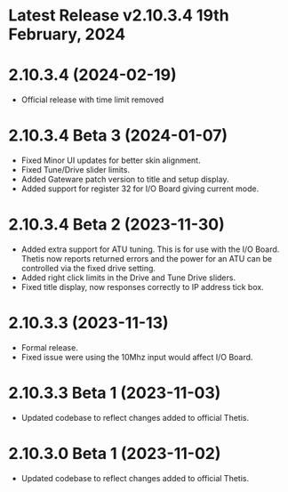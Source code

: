 # Latest Release v2.10.3.4 19th February, 2024

# 2.10.3.4 (2024-02-19)
- Official release with time limit removed

# 2.10.3.4 Beta 3 (2024-01-07)
- Fixed Minor UI updates for better skin alignment.
- Fixed Tune/Drive slider limits.
- Added Gateware patch version to title and setup display.
- Added support for register 32 for I/O Board giving current mode.

# 2.10.3.4 Beta 2 (2023-11-30)
-  Added extra support for ATU tuning. This is for use with the I/O Board. Thetis now reports returned errors and the power for an ATU can be controlled via the fixed drive setting.
-  Added right click limits in the Drive and Tune Drive sliders.
-  Fixed title display, now responses correctly to IP address tick box.

# 2.10.3.3 (2023-11-13)
- Formal release.
- Fixed issue were using the 10Mhz input would affect I/O Board.

# 2.10.3.3 Beta 1 (2023-11-03)
- Updated codebase to reflect changes added to official Thetis.

# 2.10.3.0 Beta 1 (2023-11-02)
- Updated codebase to reflect changes added to official Thetis.




